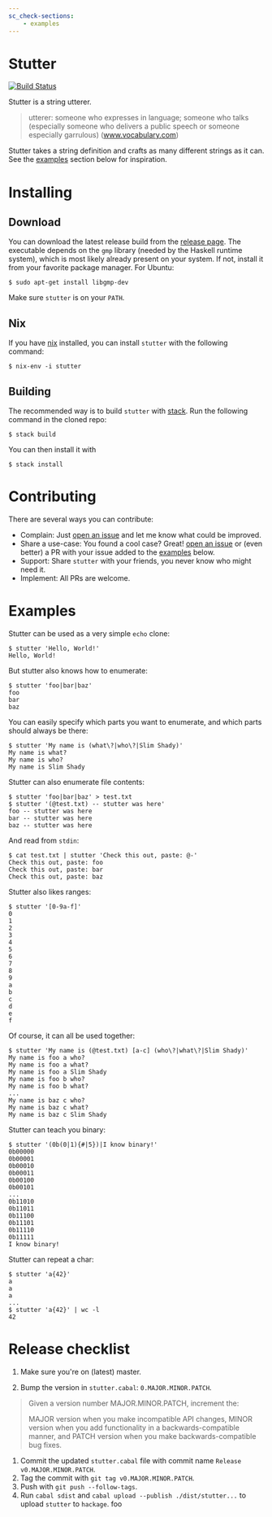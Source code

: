 ```yaml
---
sc_check-sections:
    - examples
---
```


# Stutter

[![Build Status](https://travis-ci.org/nmattia/stutter.svg?branch=master)](https://travis-ci.org/nmattia/stutter)

Stutter is a string utterer.

> utterer: someone who expresses in language; someone who talks (especially
> someone who delivers a public speech or someone especially garrulous)
> (www.vocabulary.com)

Stutter takes a string definition and crafts as many different strings as it
can. See the [examples](#examples) section below for inspiration.

# Installing

## Download

You can download the latest release build from the [release
page](https://github.com/nmattia/stutter/releases). The executable depends on
the `gmp` library (needed by the Haskell runtime system), which is most likely
already present on your system. If not, install it from your favorite package
manager. For Ubuntu:

``` shell
$ sudo apt-get install libgmp-dev
```

Make sure `stutter` is on your `PATH`.

## Nix

If you have [nix](http://nixos.org/nix/) installed, you can install `stutter`
with the following command:

``` shell
$ nix-env -i stutter
```

## Building

The recommended way is to build `stutter` with
[stack](https://docs.haskellstack.org/en/stable/README/). Run the following
command in the cloned repo:

``` shell
$ stack build
```

You can then install it with

``` shell
$ stack install
```

# Contributing

There are several ways you can contribute:

* Complain: Just [open an issue](https://github.com/nmattia/stutter/issues/new)
  and let me know what could be improved.
* Share a use-case: You found a cool case? Great! [open an
  issue](https://github.com/nmattia/stutter/issues/new) or (even better) a PR
  with your issue added to the [examples](#examples) below.
* Support: Share `stutter` with your friends, you never know who might need it.
* Implement: All PRs are welcome.

# Examples

Stutter can be used as a very simple `echo` clone:

``` shell
$ stutter 'Hello, World!'
Hello, World!
```

But stutter also knows how to enumerate:

``` shell
$ stutter 'foo|bar|baz'
foo
bar
baz
```

You can easily specify which parts you want to enumerate, and which parts
should always be there:

``` shell
$ stutter 'My name is (what\?|who\?|Slim Shady)'
My name is what?
My name is who?
My name is Slim Shady
```

Stutter can also enumerate file contents:

``` shell
$ stutter 'foo|bar|baz' > test.txt
$ stutter '(@test.txt) -- stutter was here'
foo -- stutter was here
bar -- stutter was here
baz -- stutter was here
```

And read from `stdin`:

``` shell
$ cat test.txt | stutter 'Check this out, paste: @-'
Check this out, paste: foo
Check this out, paste: bar
Check this out, paste: baz
```

Stutter also likes ranges:

``` shell
$ stutter '[0-9a-f]'
0
1
2
3
4
5
6
7
8
9
a
b
c
d
e
f
```

Of course, it can all be used together:
``` shell
$ stutter 'My name is (@test.txt) [a-c] (who\?|what\?|Slim Shady)'
My name is foo a who?
My name is foo a what?
My name is foo a Slim Shady
My name is foo b who?
My name is foo b what?
...
My name is baz c who?
My name is baz c what?
My name is baz c Slim Shady
```

Stutter can teach you binary:

``` shell
$ stutter '(0b(0|1){#|5})|I know binary!'
0b00000
0b00001
0b00010
0b00011
0b00100
0b00101
...
0b11010
0b11011
0b11100
0b11101
0b11110
0b11111
I know binary!
```

Stutter can repeat a char:

``` shell
$ stutter 'a{42}'
a
a
a
...
$ stutter 'a{42}' | wc -l
42
```

# Release checklist


1. Make sure you're on (latest) master.

1. Bump the version in `stutter.cabal`: `0.MAJOR.MINOR.PATCH`.

> Given a version number MAJOR.MINOR.PATCH, increment the:
>
> MAJOR version when you make incompatible API changes,
> MINOR version when you add functionality in a backwards-compatible manner, and
> PATCH version when you make backwards-compatible bug fixes.

1. Commit the updated `stutter.cabal` file with commit name `Release
   v0.MAJOR.MINOR.PATCH`.
1. Tag the commit with `git tag v0.MAJOR.MINOR.PATCH`.
1. Push with `git push --follow-tags`.
1. Run `cabal sdist` and `cabal upload --publish ./dist/stutter...` to upload
   `stutter` to `hackage`.
foo

